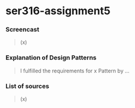 # ser316-assignment5

### Screencast  
> (x)  

### Explanation of Design Patterns  
> I fulfilled the requirements for x Pattern by ...  

### List of sources  
> (x)  
